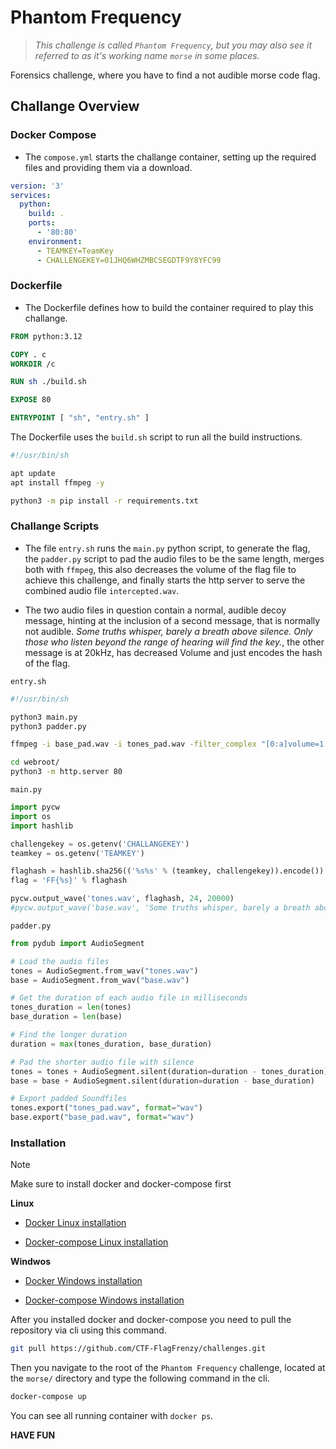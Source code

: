 # Phantom Frequency
> _This challenge is called `Phantom Frequency`, but you may also see it referred to as it's working name `morse` in some places._

Forensics challenge, where you have to find a not audible morse code flag.

## Challange Overview

### Docker Compose
 - The `compose.yml` starts the challange container, setting up the required files and providing them via a download.

```yaml
version: '3'
services:
  python:
    build: .
    ports:
      - '80:80'
    environment:
      - TEAMKEY=TeamKey
      - CHALLENGEKEY=01JHQ6WHZMBCSEGDTF9Y8YFC99
```

### Dockerfile 

- The Dockerfile defines how to build the container required to play this challange.

```Dockerfile
FROM python:3.12

COPY . c
WORKDIR /c

RUN sh ./build.sh

EXPOSE 80

ENTRYPOINT [ "sh", "entry.sh" ]
```

The Dockerfile uses the `build.sh` script to run all the build instructions.

```sh
#!/usr/bin/sh

apt update
apt install ffmpeg -y

python3 -m pip install -r requirements.txt
```

### Challange Scripts

- The file `entry.sh` runs the `main.py` python script, to generate the flag, the `padder.py` script to pad the audio files to be the same length, merges both with `ffmpeg`, this also decreases the volume of the flag file to achieve this challenge, and finally starts the http server to serve the combined audio file `intercepted.wav`.

- The two audio files in question contain a normal, audible decoy message, hinting at the inclusion of a second message, that is normally not audible. _Some truths whisper, barely a breath above silence. Only those who listen beyond the range of hearing will find the key._, the other message is at 20kHz, has decreased Volume and just encodes the hash of the flag.

`entry.sh`
```sh
#!/usr/bin/sh

python3 main.py
python3 padder.py

ffmpeg -i base_pad.wav -i tones_pad.wav -filter_complex "[0:a]volume=1.0[a0];[1:a]volume=0.1[a1];[a0][a1]amix=inputs=2" -ac 1 ./webroot/intercepted.wav

cd webroot/
python3 -m http.server 80
```

`main.py`
```py
import pycw
import os
import hashlib

challengekey = os.getenv('CHALLANGEKEY')
teamkey = os.getenv('TEAMKEY')

flaghash = hashlib.sha256(('%s%s' % (teamkey, challengekey)).encode()).hexdigest()
flag = 'FF{%s}' % flaghash

pycw.output_wave('tones.wav', flaghash, 24, 20000)
#pycw.output_wave('base.wav', 'Some truths whisper, barely a breath above silence. Only those who listen beyond the range of hearing will find the key.', 24, 500)
```

`padder.py`
```py
from pydub import AudioSegment

# Load the audio files
tones = AudioSegment.from_wav("tones.wav")
base = AudioSegment.from_wav("base.wav")

# Get the duration of each audio file in milliseconds
tones_duration = len(tones)
base_duration = len(base)

# Find the longer duration
duration = max(tones_duration, base_duration)

# Pad the shorter audio file with silence
tones = tones + AudioSegment.silent(duration=duration - tones_duration)
base = base + AudioSegment.silent(duration=duration - base_duration)

# Export padded Soundfiles
tones.export("tones_pad.wav", format="wav")
base.export("base_pad.wav", format="wav")
```

### Installation

> [!NOTE]
> Make sure to install docker and docker-compose first

**Linux**

- [Docker Linux installation](https://docs.docker.com/engine/install/ubuntu/)

- [Docker-compose Linux installation](https://docs.docker.com/compose/install/linux/)

**Windwos**

- [Docker Windows installation](https://docs.docker.com/desktop/setup/install/windows-install/)

- [Docker-compose Windows installation](https://docs.docker.com/compose/install/)

After you installed docker and docker-compose you need to pull the repository via cli using this command.

```sh
git pull https://github.com/CTF-FlagFrenzy/challenges.git
```

Then you navigate to the root of the `Phantom Frequency` challenge, located at the `morse/` directory and type the following command in the cli.

```sh
docker-compose up
```

You can see all running container with `docker ps`.

**HAVE FUN**